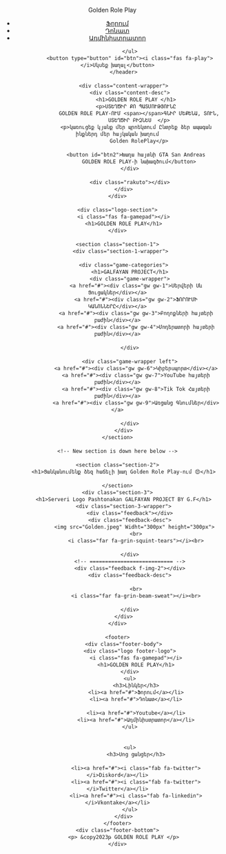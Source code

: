 <!DOCTYPE html>
<html lang="en">
<head>
    <meta charset="UTF-8">
    <meta http-equiv="X-UA-Compatible" content="IE=edge">
    <meta name="viewport" content="width=device-width, initial-scale=1.0">
    <title>GOLDEN ROLE PLAY</title>
    <link rel="stylesheet" href="Browser.css">
    
</head>
<body>
    <div class="container"></div>
        <header>
            <div class="logo">
                <i class="fas fa-gamepad"></i>
                <p>Golden Role Play</p>
            </div>
            <ul class="navbar">
                <li><a href="#" class="active">Ֆորում</a></li>
                <li><a href="#">Դոնատ</a></li>
                <li><a href="#">Ադմինիստրատոր</a></li>
                
            </ul>
            <button type="button" id="btn"><i class="fas fa-play"></i>Սկսեք խաղալ</button>
        </header>

        <div class="content-wrapper">
            <div class="content-desc">
                <h1>GOLDEN ROLE PLAY </h1>
                <p>ՍՏԵՂԾԻՐ ՔՈ ՊԱՏՄՈՒԹՅՈՒՆԸ
                  GOLDEN ROLE PLAY-ՈՒՄ <span></span>ԳՆԻՐ ՄԵՔԵՆԱ, ՏՈՒՆ,
                  ՍՏԵՂԾԻՐ ԲԻԶՆԵՍ  </p>
                <p>կառուցեք կյանք մեր պրոեկտում Ընտրեք ձեր ապագան ինքներդ մեր հայկական խաղում
                  Golden RolePlay</p>

                <button id="btn2">Խաղա հայտնի GTA San Andreas
                  GOLDEN ROLE PLAY-ի նախագծում</button>
            </div>

            <div class="rakuto"></div>
        </div>
    </div>

    <div class="logo-section">
        <i class="fas fa-gamepad"></i>
        <h1>GOLDEN ROLE PLAY</h1>
    </div>

    <section class="section-1">
        <div class="section-1-wrapper">  
            
        <div class="game-categories">
            <h1>GALFAYAN PROJECT</h1>
            <div class="game-wrapper">
                <a href="#"><div class="gw gw-1">Սերվերի Սև Ցուցակներ</div></a>
                <a href="#"><div class="gw gw-2">ՖՈՐՈՒՄԻ ԿԱՆՈՆՆԵՐԸ</div></a>
                <a href="#"><div class="gw gw-3">Բողոքների հայտերի բաժին</div></a>
                <a href="#"><div class="gw gw-4">Մոդերատորի հայտերի բաժին</div></a>
                
            </div>

            <div class="game-wrapper left">
                <a href="#"><div class="gw gw-6">Կիբերսպորտ</div></a>
                <a href="#"><div class="gw gw-7">YouTube հայտերի բաժին</div></a>
                <a href="#"><div class="gw gw-8">Tik Tok Հայտերի բաժին</div></a>
                <a href="#"><div class="gw gw-9">Առցանց Գնումներ</div></a>
                
            </div>
        </div>
    </section>

    <!-- New section is down here below -->

    <section class="section-2">
        <h1>Ցանկանումենք ձեզ հաճելի խաղ Golden Role Play-ում 😍</h1>
        
    </section>
    <div class="section-3">
        <h1>Serveri Logo Pashtonakan GALFAYAN PROJECT BY G.F</h1>
        <div class="section-3-wrapper">
            <div class="feedback"></div>
            <div class="feedback-desc">
               <img src="Golden.jpeg" Widht="300px" height="300px">
                <br>
                <i class="far fa-grin-squint-tears"></i><br>
                
            </div>
            <!-- =========================== -->
            <div class="feedback f-img-2"></div>
            <div class="feedback-desc">
              
                <br>
                <i class="far fa-grin-beam-sweat"></i><br>
                
            </div>
        </div>
    </div>

    <footer>
        <div class="footer-body">
            <div class="logo footer-logo">
                <i class="fas fa-gamepad"></i>
                <h1>GOLDEN ROLE PLAY</h1>
            </div>
            <ul>
                <h3>Լինկեր</h3>
                <li><a href="#">Ֆորում</a></li>
                <li><a href="#">Դոնատ</a></li>
                
                <li><a href="#">Youtube</a></li>
                <li><a href="#">Ադմինիստրատոր</a></li>
            </ul>

            
            <ul>
                <h3>Սոց ցանցեր</h3>
                
                <li><a href="#"><i class="fab fa-twitter"></i>Diskord</a></li>
                <li><a href="#"><i class="fab fa-twitter"></i>Twitter</a></li>
                <li><a href="#"><i class="fab fa-linkedin"></i>Vkontake</a></li>
            </ul>
        </div>
    </footer>
    <div class="footer-bottom">
        <p> &copy2023թ GOLDEN ROLE PLAY </p>
    </div>
</body>
</html>
